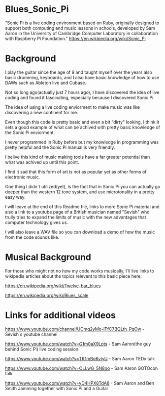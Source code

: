 # Blues_Sonic_Pi

"Sonic Pi is a live coding environment based on Ruby, originally designed to support both computing and music lessons in schools, developed by Sam Aaron in the University of Cambridge Computer Laboratory in collaboration with Raspberry Pi Foundation." https://en.wikipedia.org/wiki/Sonic_Pi

# Background

I play the guitar since the age of 9 and taught myself over the years also basic drumming, keyboards, and I also have basic knowledge of how to use DAWs such as Ableton live and Cubase.

Not so long ago(actually just 7 hours ago), I have discovered the idea of live coding and found it fascinating, especially because I discovered Sonic Pi.

The idea of using a live coding enviorment to make music was like discovering a new continent for me.

Even though this code is pretty basic and even a bit "dirty" looking, I think it sets a good example of what can be achived with pretty basic knowledge of the Sonic Pi enviorment.

I never programmed in Ruby before but my knowledge in programming was pretty helpful and the Sonic Pi manual is very friendly.

I belive this kind of music making tools have a far greater potential than what was achived up until this point.

I find it sad that this form of art is not as popular yet as other forms of electronic music.

One thing I didn`t utilized(yet), is the fact that in Sonic Pi you can actually go deeper than the western 12 tone system, and use microtonality in a pretty easy way.

I will leave at the end of this Readme file, links to more Sonic Pi material and also a link to a youtube page of a British musician named "Sevish" who trully tries to expand the limits
of music with the new advantages that computer technology gives us.

I will also leave a WAV file so you can download a demo of how the music from the code sounds like.

# Musical Background

For those who might not no how my code works musically, I`ll live links to wikipedia articles about the topics relevant to this basic piece here:

https://en.wikipedia.org/wiki/Twelve-bar_blues 

https://en.wikipedia.org/wiki/Blues_scale

# Links for additional videos

https://www.youtube.com/channel/UCmq2yMo-lTfC7BQLth_PqOw - Sevish`s youtube channel

https://www.youtube.com/watch?v=G1m0aX9Lpts - Sam Aaron(the guy behind Sonic Pi) live coding session

https://www.youtube.com/watch?v=TK1mBqKvIyU - Sam Aaron TEDx talk

https://www.youtube.com/watch?v=OLLwG_SN8oo - Sam Aaron GOTOcon talk

https://www.youtube.com/watch?v=yD4HPX8TdA8 - Sam Aaron and Ben Smith Jamming together with Sonic Pi and a Guitar
